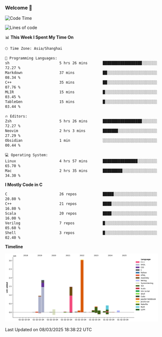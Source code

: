 ### Welcome 👋

<!--START_SECTION:waka-->
![Code Time](http://img.shields.io/badge/Code%20Time-1%2C841%20hrs%2059%20mins-blue)

![Lines of code](https://img.shields.io/badge/From%20Hello%20World%20I%27ve%20Written-8.8%20million%20lines%20of%20code-blue)

📊 **This Week I Spent My Time On** 

```text
🕑︎ Time Zone: Asia/Shanghai

💬 Programming Languages: 
sh                       5 hrs 26 mins       ██████████████████░░░░░░░   72.27 % 
Markdown                 37 mins             ██░░░░░░░░░░░░░░░░░░░░░░░   08.34 % 
C++                      35 mins             ██░░░░░░░░░░░░░░░░░░░░░░░   07.76 % 
MLIR                     15 mins             █░░░░░░░░░░░░░░░░░░░░░░░░   03.45 % 
TableGen                 15 mins             █░░░░░░░░░░░░░░░░░░░░░░░░   03.44 % 

🔥 Editors: 
Zsh                      5 hrs 26 mins       ██████████████████░░░░░░░   72.27 % 
Neovim                   2 hrs 3 mins        ███████░░░░░░░░░░░░░░░░░░   27.29 % 
Obsidian                 1 min               ░░░░░░░░░░░░░░░░░░░░░░░░░   00.44 % 

💻 Operating System: 
Linux                    4 hrs 57 mins       ████████████████░░░░░░░░░   65.70 % 
Mac                      2 hrs 35 mins       █████████░░░░░░░░░░░░░░░░   34.30 % 
```

**I Mostly Code in C** 

```text
C                        26 repos            █████░░░░░░░░░░░░░░░░░░░░   20.80 % 
C++                      21 repos            ████░░░░░░░░░░░░░░░░░░░░░   16.80 % 
Scala                    20 repos            ████░░░░░░░░░░░░░░░░░░░░░   16.00 % 
Verilog                  7 repos             █░░░░░░░░░░░░░░░░░░░░░░░░   05.60 % 
Shell                    3 repos             █░░░░░░░░░░░░░░░░░░░░░░░░   02.40 % 
```



**Timeline**

![Lines of Code chart](https://raw.githubusercontent.com/Bohan-hu/Bohan-hu/master/assets/bar_graph.png)


 Last Updated on 08/03/2025 18:38:22 UTC
<!--END_SECTION:waka-->



